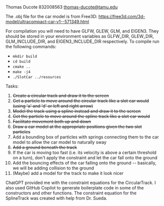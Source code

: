 Thomas Ducote 832008563 thomas-ducote@tamu.edu

The .obj file for the car model is from Free3D: https://free3d.com/3d-model/ultracompact-car-v1--571349.html

For compilation you will need to have GLFW, GLEW, GLM, and EIGEN3. They should be stored in your environment variables as GLFW_DIR, GLEW_DIR, GLM_INCLUDE_DIR, and EIGEN3_INCLUDE_DIR respectively.
To compile run the following commands:
* `mkdir build`
* `cd build`
* `cmake ..`
* `make -j4`
* `./SlotCar ../resources`

Tasks:
 1. ~~Create a circular track and draw it to the screen~~
 2. ~~Get a particle to move around the circular track like a slot car would (using 'a' and 'd' or left and right arrow)~~
 3. ~~Model the track using a spline instead and draw it to the screen~~
 4. ~~Get the particle to move around the spline track like a slot car would~~
 5. ~~Facilitate movement both up and down~~
 6. ~~Draw a car model at the appropriate positions given the two slot particles~~
 7. Add a bounding box of particles with springs connecting them to the car model to allow the car model to naturally sway
 8. ~~Add a ground beneath the track~~
 9. If the car is moving too fast (i.e. its velocity is above a certain threshold on a turn), don't apply the constraint and let the car fall onto the ground
 10. Add the bouncing effects of the car falling onto the ground -- basically, we will be adding collision to the ground
 11. (Maybe) add a model for the track to make it look nicer

ChatGPT provided me with the constraint equations for the CircularTrack. I also used GitHub Copilot to generate boilerplate code in some of the constructors and other functions. The constraint equation for the SplineTrack was created with help from Dr. Sueda.
